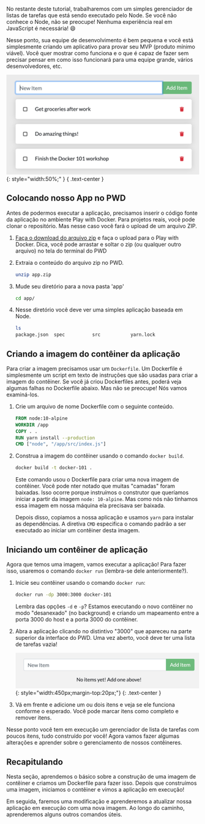 
No restante deste tutorial, trabalharemos com um simples gerenciador de listas de tarefas 
que está sendo executado pelo Node. Se você não conhece o Node, não se preocupe! Nenhuma experiência real em JavaScript é necessária! :smile:

Nesse ponto, sua equipe de desenvolvimento é bem pequena e você está simplesmente
criando um aplicativo para provar seu MVP (produto mínimo viável). Você quer
mostrar como funciona e o que é capaz de fazer sem precisar
pensar em como isso funcionará para uma equipe grande, vários desenvolvedores, etc.

![Screenshot do gerenciador de lista de tarefas](todo-list-sample.png){: style="width:50%;" }
{ .text-center }

## Colocando nosso App no PWD

Antes de podermos executar a aplicação, precisamos inserir o código fonte da aplicação
no ambiente Play with Docker. Para projetos reais, você pode clonar o repositório. Mas
nesse caso você fará o upload de um arquivo ZIP.

1. [Faça o download do arquivo zip](/assets/app.zip) e faça o upload para o Play with Docker. Dica, 
   você pode arrastar e soltar o zip (ou qualquer outro arquivo) no tela do terminal do PWD

1. Extraia o conteúdo do arquivo zip no PWD.

    ```bash
    unzip app.zip
    ```

1. Mude seu diretório para a nova pasta 'app'

    ```bash
    cd app/
    ```

1. Nesse diretório você deve ver uma simples aplicação baseada em Node.

    ```bash
    ls
    package.json  spec          src           yarn.lock
    ```

## Criando a imagem do contêiner da aplicação

Para criar a imagem precisamos usar um `Dockerfile`. Um Dockerfile 
é simplesmente um script em texto de instruções que são usadas para 
criar a imagem do contêiner. Se você já criou Dockerfiles antes, poderá
veja algumas falhas no Dockerfile abaixo. Mas não se preocupe! Nós vamos examiná-los.

1. Crie um arquivo de nome Dockerfile com o seguinte conteúdo.

    ```dockerfile
    FROM node:10-alpine
    WORKDIR /app
    COPY . .
    RUN yarn install --production
    CMD ["node", "/app/src/index.js"]
    ```

1. Construa a imagem do contêiner usando o comando `docker build`.

    ```bash
    docker build -t docker-101 .
    ```

    Este comando usou o Dockerfile para criar uma nova imagem de contêiner. Você pode
    nter notado que muitas "camadas" foram baixadas. Isso ocorre porque instruímos
    o construtor que queríamos iniciar a partir da imagem `node: 10-alpine`. Mas como nós
    não tinhamos essa imagem em nossa máquina ela precisava ser baixada.

    Depois disso, copiamos a nossa aplicação e usamos `yarn` para instalar as dependências.
    A diretiva `CMD` especifica o comando padrão a ser executado ao iniciar um contêiner
    desta imagem.

## Iniciando um contêiner de aplicação

Agora que temos uma imagem, vamos executar a aplicação! Para fazer isso, usaremos o comando
`docker run` (lembra-se dele anteriormente?).

1. Inicie seu contêiner usando o comando `docker run`:

    ```bash
    docker run -dp 3000:3000 docker-101
    ```

    Lembra das opções `-d` e `-p`? Estamos executando o novo contêiner no modo "desanexado" (no
    background) e criando um mapeamento entre a porta 3000 do host e a porta 3000 do contêiner.

1. Abra a aplicação clicando no distintivo "3000" que apareceu na parte superior da interface do PWD. Uma vez aberto,
    você deve ter uma lista de tarefas vazia!

    ![Lista de tarefas vazia](todo-list-empty.png){: style="width:450px;margin-top:20px;"}
    {: .text-center }

1. Vá em frente e adicione um ou dois itens e veja se ele funciona conforme o esperado. Você pode marcar itens como
    completo e remover itens.

Nesse ponto você tem em execução um gerenciador de lista de tarefas com poucos itens, tudo construído por você!
Agora vamos fazer algumas alterações e aprender sobre o gerenciamento de nossos contêineres.

## Recapitulando

Nesta seção, aprendemos o básico sobre a construção de uma imagem de contêiner e criamos um
Dockerfile para fazer isso. Depois que construímos uma imagem, iniciamos o contêiner e vimos a aplicação em execução!

Em seguida, faremos uma modificação e aprenderemos a atualizar nossa aplicação em execução
com uma nova imagem. Ao longo do caminho, aprenderemos alguns outros comandos úteis.
